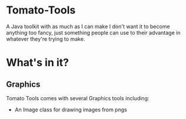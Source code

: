 # Tomato-Tools
A Java toolkit with as much as I can make
I don't want it to become anything too fancy,
just something people can use to their advantage in whatever they're trying to make.

# What's in it?
## Graphics
Tomato Tools comes with several Graphics tools including:
- An Image class for drawing images from pngs
